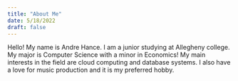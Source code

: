 ```yaml
---
title: "About Me"
date: 5/18/2022
draft: false
---
```

Hello! My name is Andre Hance. I am a junior studying at Allegheny college. My major is Computer Science with a minor in Economics! My main interests in the field are cloud computing and database systems. I also have a love for music production and it is my preferred hobby.
